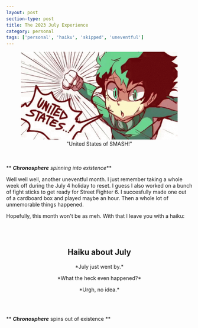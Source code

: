 ```yaml
---
layout: post
section-type: post
title: The 2023 July Experience
category: personal
tags: ['personal', 'haiku', 'skipped', 'uneventful']
---
```


<figure align="center">
	<img src="/img/united-states-smash-united-states-of-smash.gif">
	<figcaption align=center>"United States of SMASH!"</figcaption>
</figure>

<br/><br/>
** __*Chronosphere*__ *spinning* *into* *existence*** 

Well well well, another uneventful month. I just remember taking a whole week off during the July 4 holiday to reset. I guess I also worked on a bunch of fight sticks to get ready for Street Fighter 6. I succesfully made one out of a cardboard box and played maybe an hour. Then a whole lot of unmemorable things happened. 

Hopefully, this month won't be as meh. With that I leave you with a haiku:

<br/><br/>
<h2 align="center"> Haiku about July </h2>	

<p align="center">*July just went by.*</p>

<p align="center">*What the heck even happened?*</p>

<p align="center">*Urgh, no idea.*</p>
<br/><br/>

 ** __*Chronosphere*__ spins out of existence **

